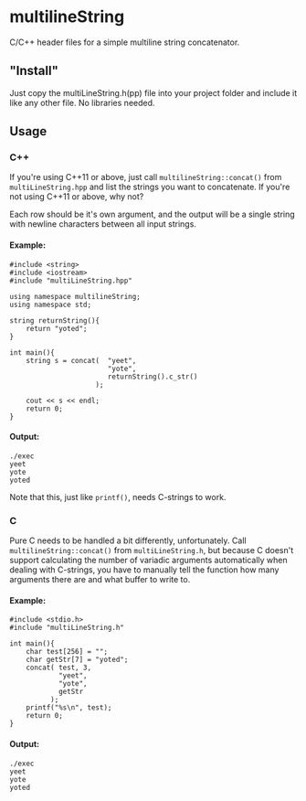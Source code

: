 # multilineString
C/C++ header files for a simple multiline string concatenator.
## "Install"
Just copy the multiLineString.h(pp) file into your project folder and include it like any other file. No libraries needed.
## Usage
### C++
If you're using C++11 or above, just call ```multilineString::concat()``` from ```multiLineString.hpp``` and list the strings you want to concatenate. If you're not using C++11 or above, why not? 

Each row should be it's own argument, and the output will be a single string with newline characters between all input strings.
#### Example:
```[C++]
#include <string>
#include <iostream>
#include "multiLineString.hpp"

using namespace multilineString;
using namespace std;

string returnString(){
    return "yoted";
}

int main(){
    string s = concat(  "yeet",
                        "yote",
                        returnString().c_str()
                     );

    cout << s << endl;
    return 0;
}
```
#### Output:
```
./exec
yeet
yote
yoted
```
Note that this, just like ```printf()```, needs C-strings to work.

### C
Pure C needs to be handled a bit differently, unfortunately. Call ```multilineString::concat()``` from ```multiLineString.h```, but because C doesn't support calculating the number of variadic arguments automatically when dealing with C-strings, you have to manually tell the function how many arguments there are and what buffer to write to.
#### Example:
```[C]
#include <stdio.h>
#include "multiLineString.h"

int main(){
    char test[256] = "";
    char getStr[7] = "yoted";
    concat( test, 3,
            "yeet",
            "yote",
            getStr
          );
    printf("%s\n", test);
    return 0;
}
```
#### Output:
```
./exec
yeet
yote
yoted
```

